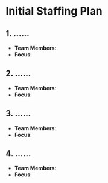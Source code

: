 # Initial Staffing Plan


## **1. ......**
+ **Team Members**:
+ **Focus**:

## **2. ......**
+ **Team Members**:
+ **Focus**:

## **3. ......**
+ **Team Members**: 
+ **Focus**:


## **4. ......**
+ **Team Members**:
+ **Focus**:
